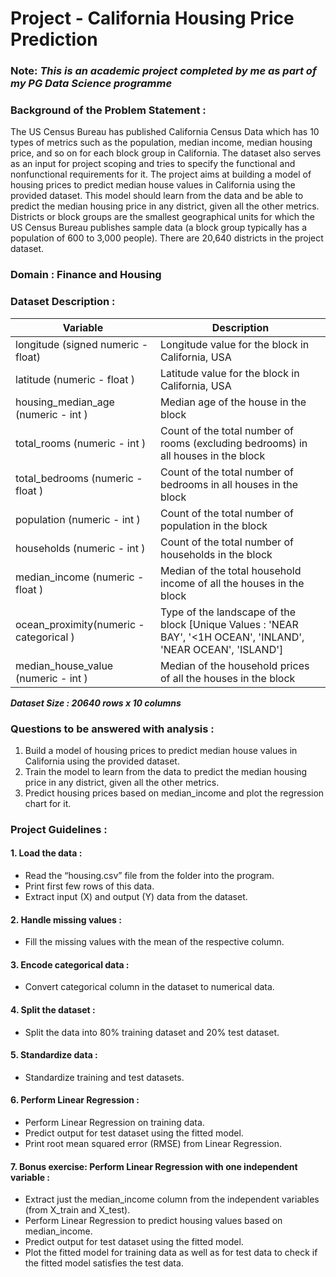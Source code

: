 # Project - California Housing Price Prediction

### Note: _This is an academic project completed by me as part of my PG Data Science programme_

### Background of the Problem Statement :
The US Census Bureau has published California Census Data which has 10 types of metrics such as the population, median income, median housing price, and so on for each block group in California. The dataset also serves as an input for project scoping and tries to specify the functional and nonfunctional requirements for it.
The project aims at building a model of housing prices to predict median house values in California using the provided dataset. This model should learn from the data and be able to predict the median housing price in any district, given all the other metrics.
Districts or block groups are the smallest geographical units for which the US Census Bureau publishes sample data (a block group typically has a population of 600 to 3,000 people). There are 20,640 districts in the project dataset.

### Domain : Finance and Housing

### Dataset Description :


| Variable | Description |
| -------- | ----------- |
|longitude (signed numeric - float)      | Longitude value for the block in California, USA|
|latitude (numeric - float )             | Latitude value for the block in California, USA|
|housing_median_age (numeric - int )     | Median age of the house in the block|
| total_rooms (numeric - int )           | Count of the total number of rooms (excluding bedrooms) in all houses in the block|
|total_bedrooms (numeric - float )       | Count of the total number of bedrooms in all houses in the block|
|population (numeric - int )             | Count of the total number of population in the block|
|households (numeric - int )             | Count of the total number of households in the block|
|median_income (numeric - float )        | Median of the total household income of all the houses in the block|
|ocean_proximity(numeric - categorical ) | Type of the landscape of the block [Unique Values : 'NEAR BAY', '<1H OCEAN', 'INLAND', 'NEAR OCEAN', 'ISLAND']|
|median_house_value (numeric - int )     | Median of the household prices of all the houses in the block|

**_Dataset Size :​ ​20640 rows x 10 columns_**

### Questions to be answered with analysis :
1. Build a model of housing prices to predict median house values in California using the provided dataset.
2. Train the model to learn from the data to predict the median housing price in any district, given all the other metrics.
3. Predict housing prices based on median_income and plot the regression chart for it.

### Project Guidelines :

#### 1. Load the data :
* Read the “housing.csv” file from the folder into the program.
* Print first few rows of this data.
* Extract input (X) and output (Y) data from the dataset.

#### 2. Handle missing values :
* Fill the missing values with the mean of the respective column.

#### 3. Encode categorical data :
* Convert categorical column in the dataset to numerical data.

#### 4. Split the dataset :
* Split the data into 80% training dataset and 20% test dataset.

#### 5. Standardize data :
* Standardize training and test datasets.

#### 6. Perform Linear Regression :
* Perform Linear Regression on training data.
* Predict output for test dataset using the fitted model.
* Print root mean squared error (RMSE) from Linear Regression.

#### 7. Bonus exercise: Perform Linear Regression with one independent variable :
* Extract just the median_income column from the independent variables
(from X_train and X_test).
* Perform Linear Regression to predict housing values based on median_income.
* Predict output for test dataset using the fitted model.
* Plot the fitted model for training data as well as for test data to check if the fitted model
satisfies the test data.
